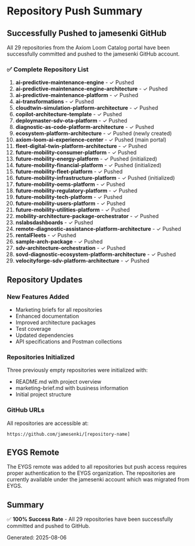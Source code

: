 # Repository Push Summary

## Successfully Pushed to jamesenki GitHub

All 29 repositories from the Axiom Loom Catalog portal have been successfully committed and pushed to the jamesenki GitHub account.

### ✅ Complete Repository List

1. **ai-predictive-maintenance-engine** - ✓ Pushed
2. **ai-predictive-maintenance-engine-architecture** - ✓ Pushed
3. **ai-predictive-maintenance-platform** - ✓ Pushed
4. **ai-transformations** - ✓ Pushed
5. **cloudtwin-simulation-platform-architecture** - ✓ Pushed
6. **copilot-architecture-template** - ✓ Pushed
7. **deploymaster-sdv-ota-platform** - ✓ Pushed
8. **diagnostic-as-code-platform-architecture** - ✓ Pushed
9. **ecosystem-platform-architecture** - ✓ Pushed (newly created)
10. **axiom-loom-ai-experience-center** - ✓ Pushed (main portal)
11. **fleet-digital-twin-platform-architecture** - ✓ Pushed
12. **future-mobility-consumer-platform** - ✓ Pushed
13. **future-mobility-energy-platform** - ✓ Pushed (initialized)
14. **future-mobility-financial-platform** - ✓ Pushed (initialized)
15. **future-mobility-fleet-platform** - ✓ Pushed
16. **future-mobility-infrastructure-platform** - ✓ Pushed (initialized)
17. **future-mobility-oems-platform** - ✓ Pushed
18. **future-mobility-regulatory-platform** - ✓ Pushed
19. **future-mobility-tech-platform** - ✓ Pushed
20. **future-mobility-users-platform** - ✓ Pushed
21. **future-mobility-utilities-platform** - ✓ Pushed
22. **mobility-architecture-package-orchestrator** - ✓ Pushed
23. **nslabsdashboards** - ✓ Pushed
24. **remote-diagnostic-assistance-platform-architecture** - ✓ Pushed
25. **rentalFleets** - ✓ Pushed
26. **sample-arch-package** - ✓ Pushed
27. **sdv-architecture-orchestration** - ✓ Pushed
28. **sovd-diagnostic-ecosystem-platform-architecture** - ✓ Pushed
29. **velocityforge-sdv-platform-architecture** - ✓ Pushed

## Repository Updates

### New Features Added
- Marketing briefs for all repositories
- Enhanced documentation
- Improved architecture packages
- Test coverage
- Updated dependencies
- API specifications and Postman collections

### Repositories Initialized
Three previously empty repositories were initialized with:
- README.md with project overview
- marketing-brief.md with business information
- Initial project structure

### GitHub URLs
All repositories are accessible at:
```
https://github.com/jamesenki/[repository-name]
```

## EYGS Remote
The EYGS remote was added to all repositories but push access requires proper authentication to the EYGS organization. The repositories are currently available under the jamesenki account which was migrated from EYGS.

## Summary
✅ **100% Success Rate** - All 29 repositories have been successfully committed and pushed to GitHub.

Generated: 2025-08-06
